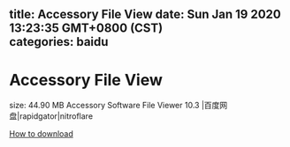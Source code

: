 
title: Accessory File View
date: Sun Jan 19 2020 13:23:35 GMT+0800 (CST)    
categories: baidu
---

# Accessory File View
size: 44.90 MB
 Accessory Software File Viewer 10.3 |百度网盘|rapidgator|nitroflare
 

[How to download](https://bpcam.bemobtrk.com/go/2ceec3aa-1ca2-46d6-b9ff-aaa5c184517c?jno=716)